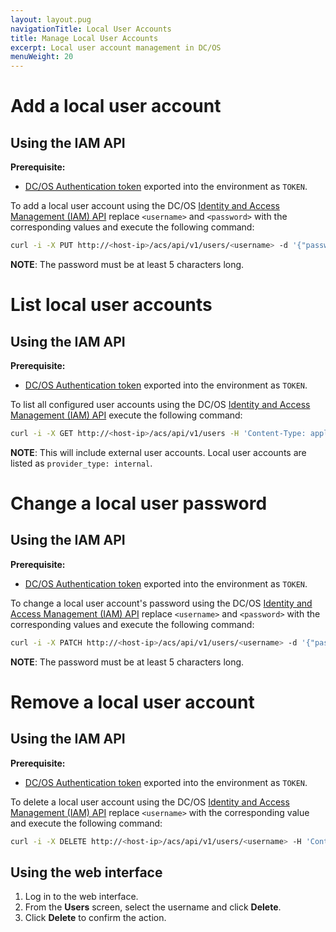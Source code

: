 ```yaml
---
layout: layout.pug
navigationTitle: Local User Accounts
title: Manage Local User Accounts
excerpt: Local user account management in DC/OS
menuWeight: 20
---
```


<!-- The source repository for this topic is https://github.com/dcos/dcos-docs-site -->

# Add a local user account

## Using the IAM API

**Prerequisite:**
- [DC/OS Authentication token](/1.13/security/oss/authentication/authentication-token/) exported into the environment as `TOKEN`.

To add a local user account using the DC/OS [Identity and Access Management (IAM) API](/1.13/security/oss/iam-api/) replace `<username>` and `<password>` with the corresponding values and execute the following command:

```bash
curl -i -X PUT http://<host-ip>/acs/api/v1/users/<username> -d '{"password": "<password>"}' -H 'Content-Type: application/json' -H "Authorization: token=$TOKEN"
```

**NOTE**: The password must be at least 5 characters long.

# List local user accounts

## Using the IAM API

**Prerequisite:**
- [DC/OS Authentication token](/1.13/security/oss/authentication/authentication-token/) exported into the environment as `TOKEN`.

To list all configured user accounts using the DC/OS [Identity and Access Management (IAM) API](/1.13/security/oss/iam-api/) execute the following command:

```bash
curl -i -X GET http://<host-ip>/acs/api/v1/users -H 'Content-Type: application/json' -H "Authorization: token=$TOKEN"
```

**NOTE**: This will include external user accounts. Local user accounts are listed as `provider_type: internal`.

# Change a local user password

## Using the IAM API

**Prerequisite:**
- [DC/OS Authentication token](/1.13/security/oss/authentication/authentication-token/) exported into the environment as `TOKEN`.

To change a local user account's password using the DC/OS [Identity and Access Management (IAM) API](/1.13/security/oss/iam-api/) replace `<username>` and `<password>` with the corresponding values and execute the following command:

```bash
curl -i -X PATCH http://<host-ip>/acs/api/v1/users/<username> -d '{"password": "<password>"}' -H 'Content-Type: application/json' -H "Authorization: token=$TOKEN"
```

**NOTE**: The password must be at least 5 characters long.

# Remove a local user account

## Using the IAM API

**Prerequisite:**
- [DC/OS Authentication token](/1.13/security/oss/authentication/authentication-token/) exported into the environment as `TOKEN`.

To delete a local user account using the DC/OS [Identity and Access Management (IAM) API](/1.13/security/oss/iam-api/) replace `<username>` with the corresponding value and execute the following command:

```bash
curl -i -X DELETE http://<host-ip>/acs/api/v1/users/<username> -H 'Content-Type: application/json' -H "Authorization: token=$TOKEN"
```

## Using the web interface

1. Log in to the web interface.
2. From the **Users** screen, select the username and click **Delete**.
3. Click **Delete** to confirm the action.
